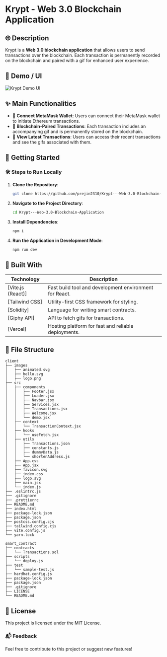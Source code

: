# Krypt - Web 3.0 Blockchain Application  

## 🌐 Description  
Krypt is a **Web 3.0 blockchain application** that allows users to send transactions over the blockchain. Each transaction is permanently recorded on the blockchain and paired with a gif for enhanced user experience.

## 🎥 Demo / UI  
<img src="https://i.ibb.co/DVF4tNW/image.png" alt="Krypt Demo UI" />

## ✨ Main Functionalities  
- 🔗 **Connect MetaMask Wallet**: Users can connect their MetaMask wallet to initiate Ethereum transactions.  
- 📜 **Blockchain-Paired Transactions**: Each transaction includes an accompanying gif and is permanently stored on the blockchain.  
- 👀 **View Latest Transactions**: Users can access their recent transactions and see the gifs associated with them.  

## 🚀 Getting Started  

### 🛠️ Steps to Run Locally  

1. **Clone the Repository**:  
   ```bash
   git clone https://github.com/prejin2310/Krypt---Web-3.0-Blockchain-Application.git
   ```  

2. **Navigate to the Project Directory**:  
   ```bash
   cd Krypt---Web-3.0-Blockchain-Application  
   ```  

3. **Install Dependencies**:  
   ```bash
   npm i  
   ```  

4. **Run the Application in Development Mode**:  
   ```bash
   npm run dev  
   ```  

## 🧰 Built With  
| **Technology**       | **Description**                                     |  
|-----------------------|-----------------------------------------------------|  
| [Vite.js (React)]     | Fast build tool and development environment for React. |  
| [Tailwind CSS]        | Utility-first CSS framework for styling.            |  
| [Solidity]            | Language for writing smart contracts.              |  
| [Giphy API]           | API to fetch gifs for transactions.                |  
| [Vercel]              | Hosting platform for fast and reliable deployments.|  

## 📁 File Structure  

```plaintext  
client  
├── images  
│   ├── animated.svg  
│   ├── hello.svg  
│   ├── logo.png  
├── src  
│   ├── components  
│   │   ├── Footer.jsx  
│   │   ├── Loader.jsx  
│   │   ├── Navbar.jsx  
│   │   ├── Services.jsx  
│   │   ├── Transactions.jsx  
│   │   ├── Welcome.jsx  
│   │   └── demo.jsx  
│   ├── context  
│   │   └── TransactionContext.jsx  
│   ├── hooks  
│   │   └── useFetch.jsx  
│   ├── utils  
│   │   ├── Transactions.json  
│   │   ├── constants.js  
│   │   ├── dummyData.js  
│   │   └── shortenAddress.js  
│   ├── App.css  
│   ├── App.jsx  
│   ├── favicon.svg  
│   ├── index.css  
│   ├── logo.svg  
│   ├── main.jsx  
│   └── index.js  
├── .eslintrc.js  
├── .gitignore  
├── .prettierrc  
├── README.md  
├── index.html  
├── package-lock.json  
├── package.json  
├── postcss.config.cjs  
├── tailwind.config.cjs  
├── vite.config.js  
└── yarn.lock  

smart_contract  
├── contracts  
│   └── Transactions.sol  
├── scripts  
│   └── deploy.js  
├── test  
│   └── sample-test.js  
├── hardhat.config.js  
├── package-lock.json  
├── package.json  
├── .gitignore  
├── LICENSE  
└── README.md  
```  

## 📜 License  
This project is licensed under the MIT License.  

### 📬 Feedback  
Feel free to contribute to this project or suggest new features!
